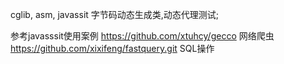 cglib, asm, javassit  字节码动态生成类,动态代理测试;

参考javasssit使用案例 
https://github.com/xtuhcy/gecco 网络爬虫
https://github.com/xixifeng/fastquery.git SQL操作